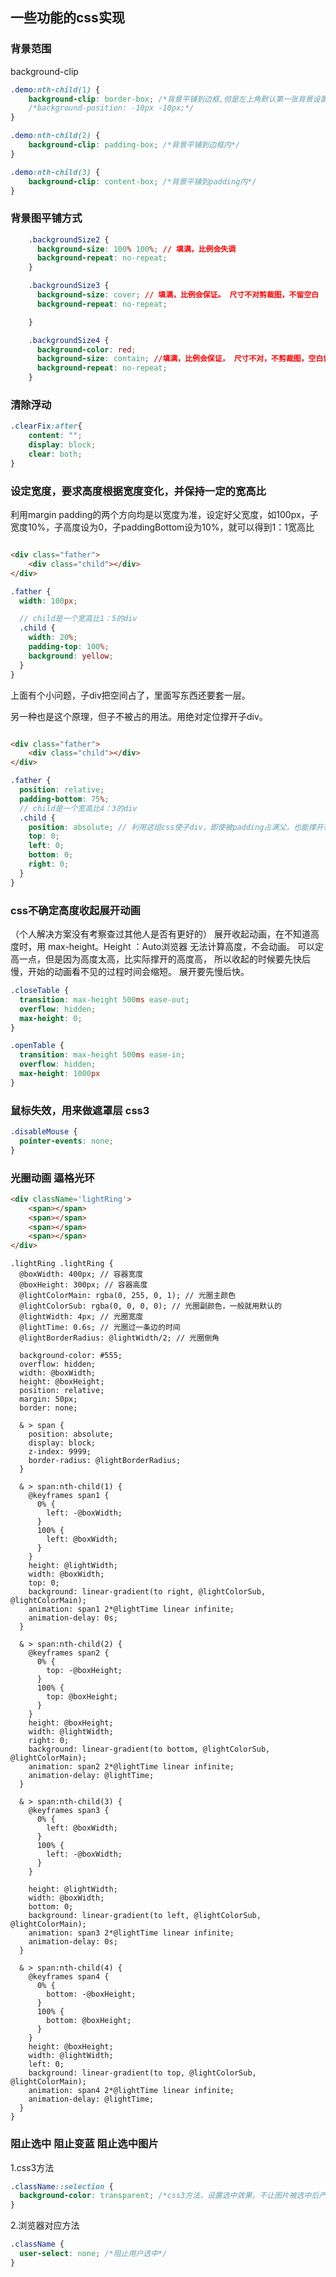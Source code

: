 
## 一些功能的css实现

### 背景范围

background-clip

```css
.demo:nth-child(1) {
    background-clip: border-box; /*背景平铺到边框,但是左上角默认第一张背景设置从边框内部开始,想要从边框上开始设置background-position:负值*/
    /*background-position: -10px -10px;*/
}

.demo:nth-child(2) {
    background-clip: padding-box; /*背景平铺到边框内*/
}

.demo:nth-child(3) {
    background-clip: content-box; /*背景平铺到padding内*/
}
```

### 背景图平铺方式

```css
    .backgroundSize2 {
      background-size: 100% 100%; // 填满，比例会失调
      background-repeat: no-repeat;
    }

    .backgroundSize3 {
      background-size: cover; // 填满，比例会保证。 尺寸不对剪裁图，不留空白
      background-repeat: no-repeat;

    }

    .backgroundSize4 {
      background-color: red;
      background-size: contain; //填满，比例会保证， 尺寸不对，不剪裁图，空白留给背景色发挥。
      background-repeat: no-repeat;
    }
```


### 清除浮动

```css
.clearFix:after{
    content: "";
    display: block;
    clear: both;
}
```

### 设定宽度，要求高度根据宽度变化，并保持一定的宽高比

利用margin padding的两个方向均是以宽度为准，设定好父宽度，如100px，子宽度10%，子高度设为0，子paddingBottom设为10%，就可以得到1：1宽高比

```html

<div class="father">
    <div class="child"></div>
</div>
```

```scss
.father {
  width: 100px;

  // child是一个宽高比1：5的div
  .child {
    width: 20%;
    padding-top: 100%;
    background: yellow;
  }
}
```

上面有个小问题，子div把空间占了，里面写东西还要套一层。

另一种也是这个原理，但子不被占的用法。用绝对定位撑开子div。

```html

<div class="father">
    <div class="child"></div>
</div>
```

```scss
.father {
  position: relative;
  padding-bottom: 75%;
  // child是一个宽高比4：3的div
  .child {
    position: absolute; // 利用这组css使子div，即使被padding占满父，也能撑开和父一样大
    top: 0;
    left: 0;
    bottom: 0;
    right: 0;
  }
}
```

### css不确定高度收起展开动画

（个人解决方案没有考察查过其他人是否有更好的） 展开收起动画，在不知道高度时，用 max-height。Height ：Auto浏览器 无法计算高度，不会动画。 可以定高一点，但是因为高度太高，比实际撑开的高度高，
所以收起的时候要先快后慢，开始的动画看不见的过程时间会缩短。 展开要先慢后快。

```css
.closeTable {
  transition: max-height 500ms ease-out;
  overflow: hidden;
  max-height: 0;
}

.openTable {
  transition: max-height 500ms ease-in;
  overflow: hidden;
  max-height: 1000px
}
```

### 鼠标失效，用来做遮罩层 css3

```css
.disableMouse {
  pointer-events: none;
}
```

### 光圈动画 逼格光环

<css-lightRing/>

```html
<div className='lightRing'>
    <span></span>
    <span></span>
    <span></span>
    <span></span>
</div>
```

```less
.lightRing .lightRing {
  @boxWidth: 400px; // 容器宽度
  @boxHeight: 300px; // 容器高度
  @lightColorMain: rgba(0, 255, 0, 1); // 光圈主颜色
  @lightColorSub: rgba(0, 0, 0, 0); // 光圈副颜色，一般就用默认的
  @lightWidth: 4px; // 光圈宽度
  @lightTime: 0.6s; // 光圈过一条边的时间
  @lightBorderRadius: @lightWidth/2; // 光圈倒角

  background-color: #555;
  overflow: hidden;
  width: @boxWidth;
  height: @boxHeight;
  position: relative;
  margin: 50px;
  border: none;

  & > span {
    position: absolute;
    display: block;
    z-index: 9999;
    border-radius: @lightBorderRadius;
  }

  & > span:nth-child(1) {
    @keyframes span1 {
      0% {
        left: -@boxWidth;
      }
      100% {
        left: @boxWidth;
      }
    }
    height: @lightWidth;
    width: @boxWidth;
    top: 0;
    background: linear-gradient(to right, @lightColorSub, @lightColorMain);
    animation: span1 2*@lightTime linear infinite;
    animation-delay: 0s;
  }

  & > span:nth-child(2) {
    @keyframes span2 {
      0% {
        top: -@boxHeight;
      }
      100% {
        top: @boxHeight;
      }
    }
    height: @boxHeight;
    width: @lightWidth;
    right: 0;
    background: linear-gradient(to bottom, @lightColorSub, @lightColorMain);
    animation: span2 2*@lightTime linear infinite;
    animation-delay: @lightTime;
  }

  & > span:nth-child(3) {
    @keyframes span3 {
      0% {
        left: @boxWidth;
      }
      100% {
        left: -@boxWidth;
      }
    }

    height: @lightWidth;
    width: @boxWidth;
    bottom: 0;
    background: linear-gradient(to left, @lightColorSub, @lightColorMain);
    animation: span3 2*@lightTime linear infinite;
    animation-delay: 0s;
  }

  & > span:nth-child(4) {
    @keyframes span4 {
      0% {
        bottom: -@boxHeight;
      }
      100% {
        bottom: @boxHeight;
      }
    }
    height: @boxHeight;
    width: @lightWidth;
    left: 0;
    background: linear-gradient(to top, @lightColorSub, @lightColorMain);
    animation: span4 2*@lightTime linear infinite;
    animation-delay: @lightTime;
  }
}
```

### 阻止选中 阻止变蓝 阻止选中图片

1.css3方法

```css
.className::selection {
  background-color: transparent; /*css3方法，设置选中效果，不让图片被选中后产生蓝色阴影*/
}
```

2.浏览器对应方法

```css
.className {
  user-select: none; /*阻止用户选中*/
}
```


